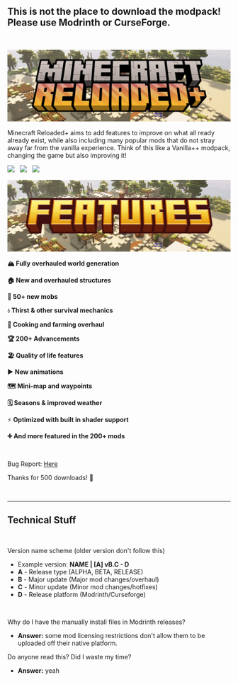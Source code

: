 **This is not the place to download the modpack! Please use Modrinth or CurseForge.**
---------

&nbsp;

![](https://raw.githubusercontent.com/Cashtastrophe/Minecraft-Reloaded-Plus/refs/heads/main/images/logo_banner.png)

Minecraft Reloaded+ aims to add features to improve on what all ready already exist, while also including many popular mods that do not stray away far from the vanilla experience. Think of this like a Vanilla++ modpack, changing the game but also improving it!

[![](https://cdn.jsdelivr.net/npm/@intergrav/devins-badges@3/assets/compact/available/curseforge_vector.svg)](https://www.curseforge.com/minecraft/modpacks/minecraftreloaded)   [![](https://cdn.jsdelivr.net/npm/@intergrav/devins-badges@3/assets/compact/available/modrinth_vector.svg)](https://modrinth.com/modpack/minecraft-reloaded-plus)   [![](https://cdn.jsdelivr.net/npm/@intergrav/devins-badges@3/assets/compact/available/github_vector.svg)](https://github.com/Cashtastrophe/Minecraft-Reloaded-Plus)

![](https://raw.githubusercontent.com/Cashtastrophe/Minecraft-Reloaded-Plus/refs/heads/main/images/features_banner.png)

**🏔️ Fully overhauled world generation**

**🏠 New and overhauled structures**

**🦆 50+ new mobs**

**💧 Thirst & other survival mechanics**

**🍳 Cooking and farming overhaul**

**🏆 200+ Advancements**

**🏖️ Quality of life features**

▶️ **New animations**

**🗺️ Mini-map and waypoints**

**🗓️ Seasons & improved weather**

⚡ **Optimized with built in shader support**

**➕ And more featured in the 200+ mods**

&nbsp;

Bug Report: [Here](https://github.com/Cashtastrophe/Minecraft-Reloaded-Plus/issues/new?template=bug_report.yml) 

Thanks for 500 downloads! 💖

&nbsp;

---------
**Technical Stuff**
---------

&nbsp;

Version name scheme (older version don't follow this)
   *   Example version: **NAME | [A] vB.C - D**
   *   **A** - Release type (ALPHA, BETA, RELEASE)
   *   **B** - Major update (Major mod changes/overhaul)
   *   **C** - Minor update (Minor mod changes/hotfixes)
   *   **D** - Release platform (Modrinth/Curseforge)

&nbsp;

Why do I have the manually install files in Modrinth releases?
   *   **Answer:** some mod licensing restrictions don't allow them to be uploaded off their native platform.

Do anyone read this? Did I waste my time?
   *   **Answer:** yeah

